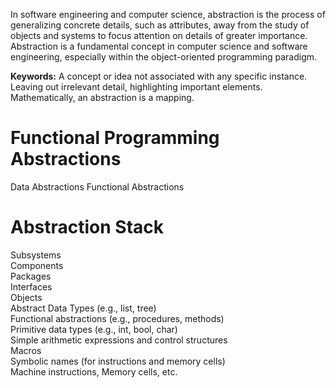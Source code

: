In software engineering and computer science, abstraction is the process of generalizing concrete details, such as attributes, away from the study of objects and systems to focus attention on details of greater importance. Abstraction is a fundamental concept in computer science and software engineering, especially within the object-oriented programming paradigm.

**Keywords:**
	A concept or idea not associated with any specific instance.  
	Leaving out irrelevant detail, highlighting important elements.
	Mathematically, an abstraction is a mapping.
# Functional Programming Abstractions
Data Abstractions
Functional Abstractions
# Abstraction Stack
Subsystems  
Components  
Packages  
Interfaces  
Objects  
Abstract Data Types (e.g., list, tree)  
Functional abstractions (e.g., procedures, methods)  
Primitive data types (e.g., int, bool, char)  
Simple arithmetic expressions and control structures  
Macros  
Symbolic names (for instructions and memory cells)  
Machine instructions, Memory cells, etc.
